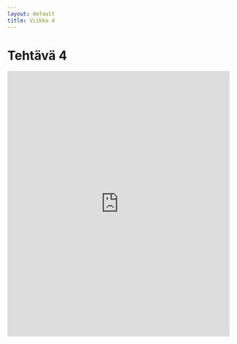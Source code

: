```yaml
---
layout: default
title: Viikko 4
---
```

# Tehtävä 4

<iframe src="https://timopoyhonen.github.io/DIG001AS3A-3002/vko4/index.html" width="100%" height="600" style="border:none;"></iframe>